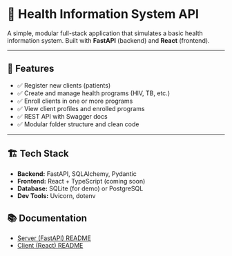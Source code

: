 # 🏥 Health Information System API

A simple, modular full-stack application that simulates a basic health information system. Built with **FastAPI** (backend) and **React** (frontend).

---

## 📌 Features

- ✅ Register new clients (patients)
- ✅ Create and manage health programs (HIV, TB, etc.)
- ✅ Enroll clients in one or more programs
- ✅ View client profiles and enrolled programs
- ✅ REST API with Swagger docs
- ✅ Modular folder structure and clean code

---

## 🏗️ Tech Stack

- **Backend:** FastAPI, SQLAlchemy, Pydantic
- **Frontend:** React + TypeScript (coming soon)
- **Database:** SQLite (for demo) or PostgreSQL
- **Dev Tools:** Uvicorn, dotenv


## 📚 Documentation

- [Server (FastAPI) README](./server/README.md)
- [Client (React) README](./client/README.md)
